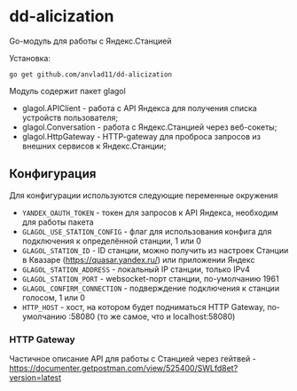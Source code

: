 # dd-alicization

Go-модуль для работы с Яндекс.Станцией

Установка:

``
go get github.com/anvlad11/dd-alicization
``

Модуль содержит пакет glagol
* glagol.APIClient - работа с API Яндекса для получения списка устройств пользователя;
* glagol.Conversation - работа с Яндекс.Станцией через веб-сокеты;
* glagol.HttpGateway - HTTP-gateway для проброса запросов из внешних сервисов к Яндекс.Станции;

## Конфигурация

Для конфигурации используются следующие переменные окружения

* `YANDEX_OAUTH_TOKEN` - токен для запросов к API Яндекса, необходим для работы пакета
* `GLAGOL_USE_STATION_CONFIG` - флаг для использования конфига для подключения к определённой станции, 1 или 0
* `GLAGOL_STATION_ID` - ID станции, можно получить из настроек Станции в Квазаре (https://quasar.yandex.ru/) или приложении Яндекс
* `GLAGOL_STATION_ADDRESS` - локальный IP станции, только IPv4
* `GLAGOL_STATION_PORT` - websocket-порт станции, по-умолчанию 1961
* `GLAGOL_CONFIRM_CONNECTION` - подверждение подключения к станции голосом, 1 или 0
* `HTTP_HOST` - хост, на котором будет подниматься HTTP Gateway, по-умолчанию :58080 (то же самое, что и localhost:58080)

### HTTP Gateway

Частичное описание API для работы с Станцией через гейтвей - https://documenter.getpostman.com/view/525400/SWLfd8et?version=latest
